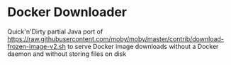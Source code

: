 # Docker Downloader

Quick'n'Dirty partial Java port of https://raw.githubusercontent.com/moby/moby/master/contrib/download-frozen-image-v2.sh to serve Docker image downloads without a Docker daemon and without storing files on disk
